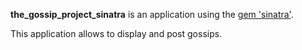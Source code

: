 **the_gossip_project_sinatra** is an application using the [gem 'sinatra'](https://github.com/sinatra/sinatra).

This application allows to display and post gossips.
